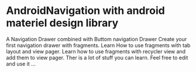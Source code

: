 # AndroidNavigation with android materiel design library 
A Navigation Drawer combined with Buttom navigation Drawer
Create your first navigation drawer with fragments.
Learn How to use fragments with tab layout and view pager.
Learn how to use fragments with recycler view and add them to view pager.
Ther is a lot of stuff you can learn.
Feel free to edit and use it ...
